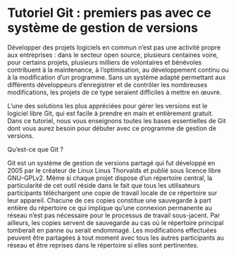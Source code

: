 <!DOCTYPE html>
<html>
<head>
  <link rel="stylesheet" type="text/css" href="styles.css">
</head>
<body>
  <h1>Tutoriel Git : premiers pas avec ce système de gestion de versions</h1>
  <p>Développer des projets logiciels en commun n’est pas une activité propre aux entreprises : dans le secteur open source, plusieurs centaines voire, pour certains projets, plusieurs milliers de volontaires et bénévoles contribuent à la maintenance, à l’optimisation, au développement continu ou à la modification d’un programme. Sans un système adapté permettant aux différents développeurs d’enregistrer et de contrôler les nombreuses modifications, les projets de ce type seraient difficiles à mettre en œuvre.</p>

  <p>L’une des solutions les plus appréciées pour gérer les versions est le logiciel libre Git, qui est facile à prendre en main et entièrement gratuit. Dans ce tutoriel, nous vous enseignons toutes les bases essentielles de Git dont vous aurez besoin pour débuter avec ce programme de gestion de versions.</p>

  <div class="section-title">Qu’est-ce que Git ?</div>
  <p>Git est un système de gestion de versions partagé qui fut développé en 2005 par le créateur de Linux Linus Thorvalds et publié sous licence libre GNU-GPLv2. Même si chaque projet dispose d’un répertoire central, la particularité de cet outil réside dans le fait que tous les utilisateurs participants téléchargent une copie de travail locale de ce répertoire sur leur appareil. Chacune de ces copies constitue une sauvegarde à part entière du répertoire ce qui implique qu’une connexion permanente au réseau n’est pas nécessaire pour le processus de travail sous-jacent. Par ailleurs, les copies servent de sauvegarde au cas où le répertoire principal tomberait en panne ou serait endommagé. Les modifications effectuées peuvent être partagées à tout moment avec tous les autres participants au réseau et être reprises dans le répertoire si elles sont pertinentes.</p>
</body>
</html>
